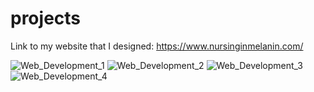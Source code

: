 # projects
Link to my website that I designed: https://www.nursinginmelanin.com/

![Web_Development_1](https://user-images.githubusercontent.com/109179458/178592251-b3dbcadb-04ed-410d-8b3b-42c3f7cbd6eb.png)
![Web_Development_2](https://user-images.githubusercontent.com/109179458/178592265-867568f9-b4fc-4e81-bc58-e31b27b3f3f5.png)
![Web_Development_3](https://user-images.githubusercontent.com/109179458/178592272-ee78f178-99d5-4935-8636-733edb3ba599.png)
![Web_Development_4](https://user-images.githubusercontent.com/109179458/178592279-9a591f96-e598-4fdd-8944-428f18415f4b.png)
